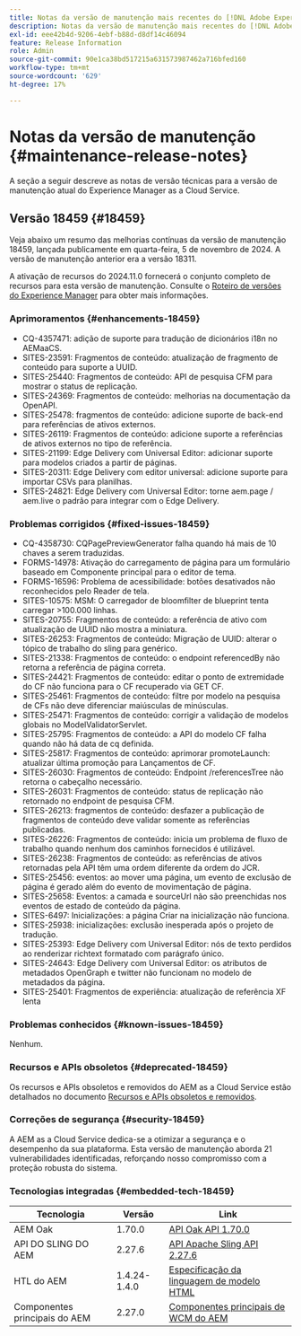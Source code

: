 ```yaml
---
title: Notas da versão de manutenção mais recentes do [!DNL Adobe Experience Manager] as a Cloud Service.
description: Notas da versão de manutenção mais recentes do [!DNL Adobe Experience Manager] as a Cloud Service.
exl-id: eee42b4d-9206-4ebf-b88d-d8df14c46094
feature: Release Information
role: Admin
source-git-commit: 90e1ca38bd517215a631573987462a716bfed160
workflow-type: tm+mt
source-wordcount: '629'
ht-degree: 17%

---
```



# Notas da versão de manutenção {#maintenance-release-notes}

A seção a seguir descreve as notas de versão técnicas para a versão de manutenção atual do Experience Manager as a Cloud Service.

## Versão 18459 {#18459}

Veja abaixo um resumo das melhorias contínuas da versão de manutenção 18459, lançada publicamente em quarta-feira, 5 de novembro de 2024. A versão de manutenção anterior era a versão 18311.

A ativação de recursos do 2024.11.0 fornecerá o conjunto completo de recursos para esta versão de manutenção. Consulte o [Roteiro de versões do Experience Manager](https://experienceleague.adobe.com/en/docs/experience-manager-release-information/aem-release-updates/update-releases-roadmap) para obter mais informações.

### Aprimoramentos {#enhancements-18459}

* CQ-4357471: adição de suporte para tradução de dicionários i18n no AEMaaCS.
* SITES-23591: Fragmentos de conteúdo: atualização de fragmento de conteúdo para suporte a UUID.
* SITES-25440: Fragmentos de conteúdo: API de pesquisa CFM para mostrar o status de replicação.
* SITES-24369: Fragmentos de conteúdo: melhorias na documentação da OpenAPI.
* SITES-25478: fragmentos de conteúdo: adicione suporte de back-end para referências de ativos externos.
* SITES-26119: Fragmentos de conteúdo: adicione suporte a referências de ativos externos no tipo de referência.
* SITES-21199: Edge Delivery com Universal Editor: adicionar suporte para modelos criados a partir de páginas.
* SITES-20311: Edge Delivery com editor universal: adicione suporte para importar CSVs para planilhas.
* SITES-24821: Edge Delivery com Universal Editor: torne aem.page / aem.live o padrão para integrar com o Edge Delivery.

### Problemas corrigidos {#fixed-issues-18459}

* CQ-4358730: CQPagePreviewGenerator falha quando há mais de 10 chaves a serem traduzidas.
* FORMS-14978: Ativação do carregamento de página para um formulário baseado em Componente principal para o editor de tema.
* FORMS-16596: Problema de acessibilidade: botões desativados não reconhecidos pelo Reader de tela.
* SITES-10575: MSM: O carregador de bloomfilter de blueprint tenta carregar >100.000 linhas.
* SITES-20755: Fragmentos de conteúdo: a referência de ativo com atualização de UUID não mostra a miniatura.
* SITES-26253: Fragmentos de conteúdo: Migração de UUID: alterar o tópico de trabalho do sling para genérico.
* SITES-21338: Fragmentos de conteúdo: o endpoint referencedBy não retorna a referência de página correta.
* SITES-24421: Fragmentos de conteúdo: editar o ponto de extremidade do CF não funciona para o CF recuperado via GET CF.
* SITES-25461: Fragmentos de conteúdo: filtre por modelo na pesquisa de CFs não deve diferenciar maiúsculas de minúsculas.
* SITES-25471: Fragmentos de conteúdo: corrigir a validação de modelos globais no ModelValidatorServlet.
* SITES-25795: Fragmentos de conteúdo: a API do modelo CF falha quando não há data de cq definida.
* SITES-25817: Fragmentos de conteúdo: aprimorar promoteLaunch: atualizar última promoção para Lançamentos de CF.
* SITES-26030: Fragmentos de conteúdo: Endpoint /referencesTree não retorna o cabeçalho necessário.
* SITES-26031: Fragmentos de conteúdo: status de replicação não retornado no endpoint de pesquisa CFM.
* SITES-26213: fragmentos de conteúdo: desfazer a publicação de fragmentos de conteúdo deve validar somente as referências publicadas.
* SITES-26226: Fragmentos de conteúdo: inicia um problema de fluxo de trabalho quando nenhum dos caminhos fornecidos é utilizável.
* SITES-26238: Fragmentos de conteúdo: as referências de ativos retornadas pela API têm uma ordem diferente da ordem do JCR.
* SITES-25456: eventos: ao mover uma página, um evento de exclusão de página é gerado além do evento de movimentação de página.
* SITES-25658: Eventos: a camada e sourceUrl não são preenchidas nos eventos de estado de conteúdo da página.
* SITES-6497: Inicializações: a página Criar na inicialização não funciona.
* SITES-25938: inicializações: exclusão inesperada após o projeto de tradução.
* SITES-25393: Edge Delivery com Universal Editor: nós de texto perdidos ao renderizar richtext formatado com parágrafo único.
* SITES-24643: Edge Delivery com Universal Editor: os atributos de metadados OpenGraph e twitter não funcionam no modelo de metadados da página.
* SITES-25401: Fragmentos de experiência: atualização de referência XF lenta


### Problemas conhecidos {#known-issues-18459}

Nenhum.

### Recursos e APIs obsoletos {#deprecated-18459}

Os recursos e APIs obsoletos e removidos do AEM as a Cloud Service estão detalhados no documento [Recursos e APIs obsoletos e removidos](/help/release-notes/deprecated-removed-features.md).

### Correções de segurança {#security-18459}

A AEM as a Cloud Service dedica-se a otimizar a segurança e o desempenho da sua plataforma. Esta versão de manutenção aborda 21 vulnerabilidades identificadas, reforçando nosso compromisso com a proteção robusta do sistema.

### Tecnologias integradas {#embedded-tech-18459}

| Tecnologia | Versão | Link |
|---|---|---|
| AEM Oak | 1.70.0 | [API Oak API 1.70.0](https://www.javadoc.io/doc/org.apache.jackrabbit/oak-api/1.70.0/index.html) |
| API DO SLING DO AEM | 2.27.6 | [API Apache Sling API 2.27.6](https://www.javadoc.io/doc/org.apache.sling/org.apache.sling.api/latest/index.html) |
| HTL do AEM | 1.4.24-1.4.0 | [Especificação da linguagem de modelo HTML](https://github.com/adobe/htl-spec) |
| Componentes principais do AEM | 2.27.0 | [Componentes principais de WCM do AEM](https://github.com/adobe/aem-core-wcm-components) |
